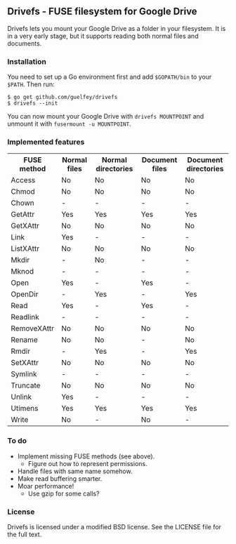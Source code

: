 Drivefs - FUSE filesystem for Google Drive
------------------------------------------

Drivefs lets you mount your Google Drive as a folder in your filesystem. It is
in a very early stage, but it supports reading both normal files and documents.

### Installation

You need to set up a Go environment first and add `$GOPATH/bin` to your `$PATH`.
Then run:

```
$ go get github.com/guelfey/drivefs
$ drivefs --init
```

You can now mount your Google Drive with `drivefs MOUNTPOINT` and unmount it
with `fusermount -u MOUNTPOINT`.

### Implemented features

<table>
	<tr>
		<th>FUSE method</th>
		<th>Normal files</th>
		<th>Normal directories</th>
		<th>Document files</th>
		<th>Document directories</th>
	</tr>
	<tr>
		<td>Access</td>
		<td>No</td>
		<td>No</td>
		<td>No</td>
		<td>No</td>
	</tr>
	<tr>
		<td>Chmod</td>
		<td>No</td>
		<td>No</td>
		<td>No</td>
		<td>No</td>
	</tr>
	<tr>
		<td>Chown</td>
		<td>-</td>
		<td>-</td>
		<td>-</td>
		<td>-</td>
	</tr>
	<tr>
		<td>GetAttr</td>
		<td>Yes</td>
		<td>Yes</td>
		<td>Yes</td>
		<td>Yes</td>
	</tr>
	<tr>
		<td>GetXAttr</td>
		<td>No</td>
		<td>No</td>
		<td>No</td>
		<td>No</td>
	</tr>
	<tr>
		<td>Link</td>
		<td>Yes</td>
		<td>-</td>
		<td>-</td>
		<td>-</td>
	</tr>
	<tr>
		<td>ListXAttr</td>
		<td>No</td>
		<td>No</td>
		<td>No</td>
		<td>No</td>
	</tr>
	<tr>
		<td>Mkdir</td>
		<td>-</td>
		<td>No</td>
		<td>-</td>
		<td>-</td>
	</tr>
	<tr>
		<td>Mknod</td>
		<td>-</td>
		<td>-</td>
		<td>-</td>
		<td>-</td>
	</tr>
	<tr>
		<td>Open</td>
		<td>Yes</td>
		<td>-</td>
		<td>Yes</td>
		<td>-</td>
	</tr>
	<tr>
		<td>OpenDir</td>
		<td>-</td>
		<td>Yes</td>
		<td>-</td>
		<td>Yes</td>
	</tr>
	<tr>
		<td>Read</td>
		<td>Yes</td>
		<td>-</td>
		<td>Yes</td>
		<td>-</td>
	</tr>
	<tr>
		<td>Readlink</td>
		<td>-</td>
		<td>-</td>
		<td>-</td>
		<td>-</td>
	</tr>
	<tr>
		<td>RemoveXAttr</td>
		<td>No</td>
		<td>No</td>
		<td>No</td>
		<td>No</td>
	</tr>
	<tr>
		<td>Rename</td>
		<td>No</td>
		<td>No</td>
		<td>-</td>
		<td>No</td>
	</tr>
	<tr>
		<td>Rmdir</td>
		<td>-</td>
		<td>Yes</td>
		<td>-</td>
		<td>Yes</td>
	</tr>
	<tr>
		<td>SetXAttr</td>
		<td>No</td>
		<td>No</td>
		<td>No</td>
		<td>No</td>
	</tr>
	<tr>
		<td>Symlink</td>
		<td>-</td>
		<td>-</td>
		<td>-</td>
		<td>-</td>
	</tr>
	<tr>
		<td>Truncate</td>
		<td>No</td>
		<td>No</td>
		<td>No</td>
		<td>No</td>
	</tr>
	<tr>
		<td>Unlink</td>
		<td>Yes</td>
		<td>-</td>
		<td>-</td>
		<td>-</td>
	</tr>
	<tr>
		<td>Utimens</td>
		<td>Yes</td>
		<td>Yes</td>
		<td>Yes</td>
		<td>Yes</td>
	</tr>
	<tr>
		<td>Write</td>
		<td>No</td>
		<td>-</td>
		<td>No</td>
		<td>-</td>
	</tr>
</table>

### To do

* Implement missing FUSE methods (see above).
	* Figure out how to represent permissions.
* Handle files with same name somehow.
* Make read buffering smarter.
* Moar performance!
	* Use gzip for some calls?

### License

Drivefs is licensed under a modified BSD license. See the LICENSE file for the
full text.
